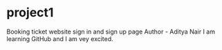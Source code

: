 # project1
Booking ticket website sign in and sign up page
Author - Aditya Nair
I am learning GitHub and I am vey excited.
